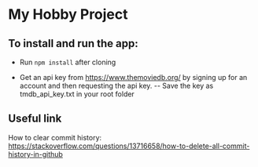 # My Hobby Project

## To install and run the app:

* Run <code>npm install</code> after cloning

* Get an api key from https://www.themoviedb.org/ by signing up for an account and then requesting the api key.
-- Save the key as tmdb_api_key.txt in your root folder

## Useful link

How to clear commit history:\
https://stackoverflow.com/questions/13716658/how-to-delete-all-commit-history-in-github

